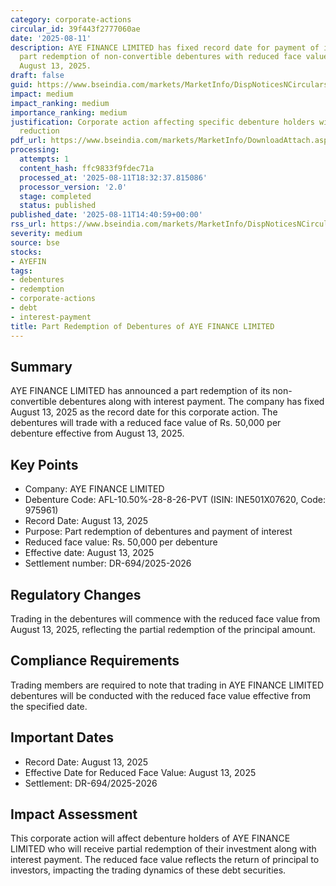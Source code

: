 ```yaml
---
category: corporate-actions
circular_id: 39f443f2777060ae
date: '2025-08-11'
description: AYE FINANCE LIMITED has fixed record date for payment of interest and
  part redemption of non-convertible debentures with reduced face value effective
  August 13, 2025.
draft: false
guid: https://www.bseindia.com/markets/MarketInfo/DispNoticesNCirculars.aspx?Noticeid={D3F9E12D-A551-47B8-86CD-A8DF5A37D37B}&noticeno=20250811-55&dt=08/11/2025&icount=55&totcount=59&flag=0
impact: medium
impact_ranking: medium
importance_ranking: medium
justification: Corporate action affecting specific debenture holders with face value
  reduction
pdf_url: https://www.bseindia.com/markets/MarketInfo/DownloadAttach.aspx?id=20250811-55&attachedId=
processing:
  attempts: 1
  content_hash: ffc9833f9fdec71a
  processed_at: '2025-08-11T18:32:37.815086'
  processor_version: '2.0'
  stage: completed
  status: published
published_date: '2025-08-11T14:40:59+00:00'
rss_url: https://www.bseindia.com/markets/MarketInfo/DispNoticesNCirculars.aspx?Noticeid={D3F9E12D-A551-47B8-86CD-A8DF5A37D37B}&noticeno=20250811-55&dt=08/11/2025&icount=55&totcount=59&flag=0
severity: medium
source: bse
stocks:
- AYEFIN
tags:
- debentures
- redemption
- corporate-actions
- debt
- interest-payment
title: Part Redemption of Debentures of AYE FINANCE LIMITED
---
```


## Summary

AYE FINANCE LIMITED has announced a part redemption of its non-convertible debentures along with interest payment. The company has fixed August 13, 2025 as the record date for this corporate action. The debentures will trade with a reduced face value of Rs. 50,000 per debenture effective from August 13, 2025.

## Key Points

- Company: AYE FINANCE LIMITED
- Debenture Code: AFL-10.50%-28-8-26-PVT (ISIN: INE501X07620, Code: 975961)
- Record Date: August 13, 2025
- Purpose: Part redemption of debentures and payment of interest
- Reduced face value: Rs. 50,000 per debenture
- Effective date: August 13, 2025
- Settlement number: DR-694/2025-2026

## Regulatory Changes

Trading in the debentures will commence with the reduced face value from August 13, 2025, reflecting the partial redemption of the principal amount.

## Compliance Requirements

Trading members are required to note that trading in AYE FINANCE LIMITED debentures will be conducted with the reduced face value effective from the specified date.

## Important Dates

- Record Date: August 13, 2025
- Effective Date for Reduced Face Value: August 13, 2025
- Settlement: DR-694/2025-2026

## Impact Assessment

This corporate action will affect debenture holders of AYE FINANCE LIMITED who will receive partial redemption of their investment along with interest payment. The reduced face value reflects the return of principal to investors, impacting the trading dynamics of these debt securities.
